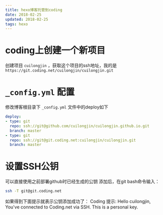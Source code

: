 ```yaml
---
title: hexo博客托管到coding
date: 2018-02-25
updated: 2018-02-25
tags: hexo
---
```


# coding上创建一个新项目

创建项目 `cuilongjin` ，获取这个项目的ssh地址，我的是 `https://git.coding.net/cuilongjin/cuilongjin.git`

# `_config.yml` 配置

修改博客根目录下 `_config.yml` 文件中的deploy如下
```yml
deploy:
- type: git
  repo: ssh://git@github.com/cuilongjin/cuilongjin.github.io.git
  branch: master
- type: git
  repo: ssh://git@git.coding.net:cuilongjin/cuilongjin.git
  branch: master
```

# 设置SSH公钥
可以直接使用之前部署github时已经生成的公钥
添加后，在git bash命令输入：

```bash
ssh -T git@git.coding.net
```

如果得到下面提示就表示公钥添加成功了：
Coding 提示: Hello cuilongjin, You've connected to Coding.net via SSH. This is a personal key.
